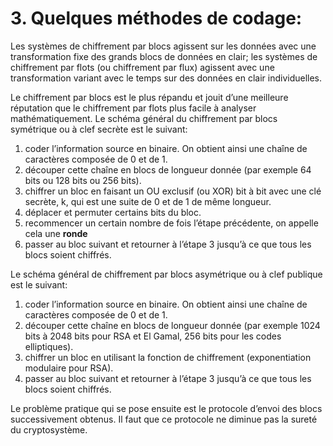 # 3. Quelques méthodes de codage:

Les systèmes de chiffrement par blocs agissent sur les données avec une transformation fixe des grands blocs de données en clair; les systèmes de chiffrement par flots (ou chiffrement par flux) agissent avec une transformation variant avec le temps sur des données en clair individuelles.

Le chiffrement par blocs est le plus répandu et jouit d’une meilleure réputation que le chiffrement par flots plus facile à analyser mathématiquement. Le schéma général du chiffrement par blocs symétrique ou à clef secrète est le suivant:
1. coder l’information source en binaire. On obtient ainsi une chaîne de caractères composée de 0 et de 1.
2. découper cette chaîne en blocs de longueur donnée (par exemple 64 bits ou 128 bits ou 256 bits).
3. chiffrer un bloc en faisant un OU exclusif (ou XOR) bit à bit avec une clé secrète, k, qui est une suite de 0 et de 1 de même longueur.
4. déplacer et permuter certains bits du bloc.
5. recommencer un certain nombre de fois l’étape précédente, on appelle cela une **ronde**
6. passer au bloc suivant et retourner à l’étape 3 jusqu’à ce que tous les blocs soient chiffrés.

Le schéma général de chiffrement par blocs asymétrique ou à clef publique est le suivant:
1. coder l’information source en binaire. On obtient ainsi une chaîne de caractères composée de 0 et de 1.
2.  découper cette chaîne en blocs de longueur donnée (par exemple 1024 bits à 2048 bits pour RSA et El Gamal, 256 bits pour les codes elliptiques).
3.  chiffrer un bloc en utilisant la fonction de chiffrement (exponentiation modulaire pour RSA).
4.  passer au bloc suivant et retourner à l’étape 3 jusqu’à ce que tous les blocs soient chiffrés.

Le problème pratique qui se pose ensuite est le protocole d’envoi des blocs successivement obtenus. Il faut que ce protocole ne diminue pas la sureté du cryptosystème.